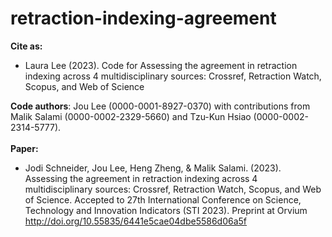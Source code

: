 # retraction-indexing-agreement

**Cite as:**
- Laura Lee (2023). Code for Assessing the agreement in retraction indexing across 4 multidisciplinary sources: Crossref, Retraction Watch, Scopus, and Web of Science <br>

**Code authors**:
Jou Lee (0000-0001-8927-0370) with contributions from Malik Salami (0000-0002-2329-5660) and Tzu-Kun Hsiao (0000-0002-2314-5777).<br><br>
**Paper:**
- Jodi Schneider, Jou Lee, Heng Zheng, & Malik Salami. (2023). Assessing the agreement in retraction indexing across 4 multidisciplinary sources: Crossref, Retraction Watch, Scopus, and Web of Science. Accepted to 27th International Conference on Science, Technology and Innovation Indicators (STI 2023). Preprint at Orvium http://doi.org/10.55835/6441e5cae04dbe5586d06a5f
